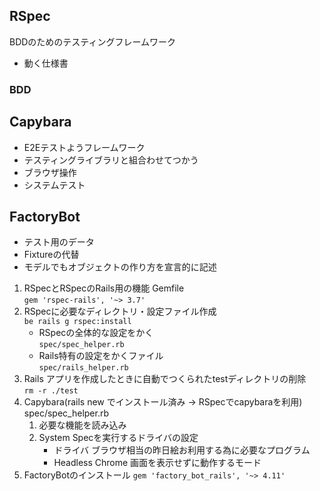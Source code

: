 ## RSpec
BDDのためのテスティングフレームワーク
- 動く仕様書
### BDD

## Capybara
- E2Eテストようフレームワーク
- テスティングライブラリと組合わせてつかう
- ブラウザ操作
- システムテスト

## FactoryBot
- テスト用のデータ
- Fixtureの代替
- モデルでもオブジェクトの作り方を宣言的に記述

1. RSpecとRSpecのRails用の機能
Gemfile  
`gem 'rspec-rails', '~> 3.7'`
1. RSpecに必要なディレクトリ・設定ファイル作成  
`be rails g rspec:install`
    - RSpecの全体的な設定をかく  
    `spec/spec_helper.rb`
    - Rails特有の設定をかくファイル  
    `spec/rails_helper.rb`
1. Rails アプリを作成したときに自動でつくられたtestディレクトリの削除  
`rm -r ./test`  
1. Capybara(rails new でインストール済み -> RSpecでcapybaraを利用)  
spec/spec_helper.rb
    1. 必要な機能を読み込み
    1. System Specを実行するドライバの設定
        - ドライバ
        ブラウザ相当の昨日絵お利用する為に必要なプログラム
        - Headless Chrome
        画面を表示せずに動作するモード
1. FactoryBotのインストール
`gem 'factory_bot_rails', '~> 4.11'`


